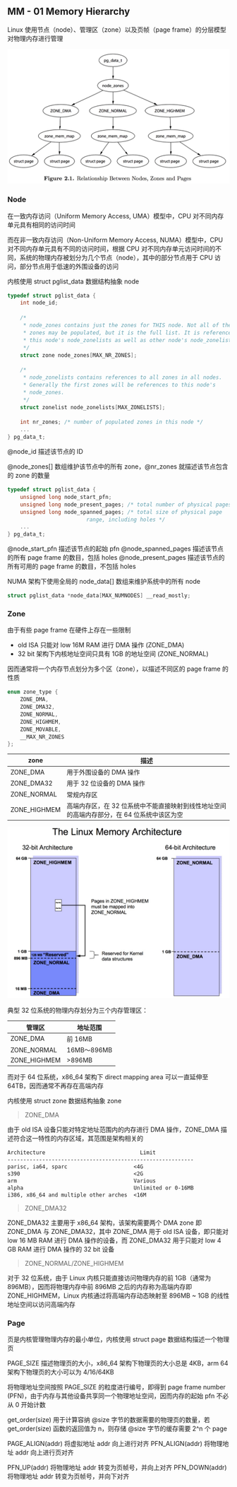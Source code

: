 ## MM - 01 Memory Hierarchy

Linux 使用节点（node）、管理区（zone）以及页帧（page frame）的分层模型对物理内存进行管理

![memory_model-c600](media/16407474256566/15126249042042.jpg)


### Node

在一致内存访问（Uniform Memory Access, UMA）模型中，CPU 对不同内存单元具有相同的访问时间

而在非一致内存访问（Non-Uniform Memory Access, NUMA）模型中，CPU 对不同内存单元具有不同的访问时间，根据 CPU 对不同内存单元访问时间的不同，系统的物理内存被划分为几个节点（node），其中的部分节点用于 CPU 访问，部分节点用于低速的外围设备的访问

内核使用 struct pglist_data 数据结构抽象 node

```c
typedef struct pglist_data {
	int node_id;
	
	/*
	 * node_zones contains just the zones for THIS node. Not all of the
	 * zones may be populated, but it is the full list. It is referenced by
	 * this node's node_zonelists as well as other node's node_zonelists.
	 */
	struct zone node_zones[MAX_NR_ZONES];

	/*
	 * node_zonelists contains references to all zones in all nodes.
	 * Generally the first zones will be references to this node's
	 * node_zones.
	 */
	struct zonelist node_zonelists[MAX_ZONELISTS];

	int nr_zones; /* number of populated zones in this node */
	...
} pg_data_t;
```

@node_id 描述该节点的 ID

@node_zones[] 数组维护该节点中的所有 zone，@nr_zones 就描述该节点包含的 zone 的数量


```c
typedef struct pglist_data {
	unsigned long node_start_pfn;
	unsigned long node_present_pages; /* total number of physical pages */
	unsigned long node_spanned_pages; /* total size of physical page
					     range, including holes */
	...
} pg_data_t;
```

@node_start_pfn 描述该节点的起始 pfn
@node_spanned_pages 描述该节点的所有 page frame 的数目，包括 holes
@node_present_pages 描述该节点的所有可用的 page frame 的数目，不包括 holes


NUMA 架构下使用全局的 node_data[] 数组来维护系统中的所有 node

```c
struct pglist_data *node_data[MAX_NUMNODES] __read_mostly;
```


### Zone

由于有些 page frame 在硬件上存在一些限制

- old ISA 只能对 low 16M RAM 进行 DMA 操作 (ZONE_DMA)
- 32 bit 架构下内核地址空间只具有 1GB 的地址空间 (ZONE_NORMAL)

因而通常将一个内存节点划分为多个区（zone），以描述不同区的 page frame 的性质

```c
enum zone_type {
	ZONE_DMA,
	ZONE_DMA32,
	ZONE_NORMAL,
	ZONE_HIGHMEM,
	ZONE_MOVABLE,
	__MAX_NR_ZONES
};
```

zone | 描述
---- | ----
ZONE_DMA | 用于外围设备的 DMA 操作
ZONE_DMA32 | 用于 32 位设备的 DMA 操作
ZONE_NORMAL | 常规内存区
ZONE_HIGHMEM | 高端内存区，在 32 位系统中不能直接映射到线性地址空间的高端内存部分，在 64 位系统中该区为空


![physical_memory_architecture-c550](media/16407474256566/physical_memory_architecture.jpg)

典型 32 位系统的物理内存划分为三个内存管理区：

管理区 | 地址范围
------|------
ZONE_DMA | 前 16MB
ZONE_NORMAL | 16MB～896MB
ZONE_HIGHMEM	 | >896MB

而对于 64 位系统，x86_64 架构下 direct mapping area 可以一直延伸至 64TB，因而通常不再存在高端内存

内核使用 struct zone 数据结构抽象 zone

> ZONE_DMA

由于 old ISA 设备只能对特定地址范围内的内存进行 DMA 操作，ZONE_DMA 描述符合这一特性的内存区域，其范围是架构相关的

```
Architecture		                      Limit
-----------------------------------------------------------
parisc, ia64, sparc                     <4G
s390                                    <2G
arm                                     Various
alpha                                   Unlimited or 0-16MB
i386, x86_64 and multiple other arches  <16M
```


> ZONE_DMA32

ZONE_DMA32 主要用于 x86_64 架构，该架构需要两个 DMA zone 即 ZONE_DMA 与 ZONE_DMA32，其中 ZONE_DMA 用于 old ISA 设备，即只能对 low 16 MB RAM 进行 DMA 操作的设备，而 ZONE_DMA32 用于只能对 low 4 GB RAM 进行 DMA 操作的 32 bit 设备


> ZONE_NORMAL/ZONE_HIGHMEM

对于 32 位系统，由于 Linux 内核只能直接访问物理内存的前 1GB（通常为 896MB），因而将物理内存中前 896MB 之后的内存称为高端内存即 ZONE_HIGHMEM，Linux 内核通过将高端内存动态映射至 896MB ~ 1GB 的线性地址空间以访问高端内存


### Page

页是内核管理物理内存的最小单位，内核使用 struct page 数据结构描述一个物理页

PAGE_SIZE 描述物理页的大小，x86_64 架构下物理页的大小总是 4KB，arm 64 架构下物理页的大小可以为 4/16/64KB

将物理地址空间按照 PAGE_SIZE 的粒度进行编号，即得到 page frame number (PFN)，由于内存与其他设备共享同一个物理地址空间，因而内存的起始 pfn 不必从 0 开始计数

get_order(size) 用于计算容纳 @size 字节的数据需要的物理页的数量，若 get_order(size) 函数的返回值为 n，则存储 @size 字节的缓存需要 2^n 个 page

PAGE_ALIGN(addr) 将虚拟地址 addr 向上进行对齐
PFN_ALIGN(addr) 将物理地址 addr 向上进行页对齐

PFN_UP(addr) 将物理地址 addr 转变为页帧号，并向上对齐
PFN_DOWN(addr) 将物理地址 addr 转变为页帧号，并向下对齐
